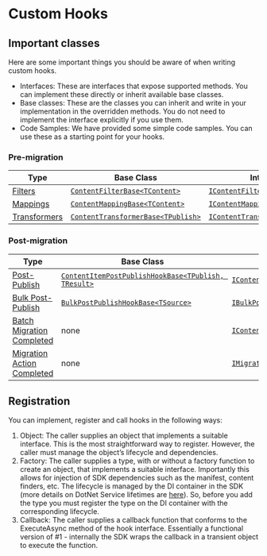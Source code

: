 # Custom Hooks

## Important classes

Here are some important things you should be aware of when writing custom hooks.

- Interfaces: These are interfaces that expose supported methods. You can implement these directly or inherit available base classes.
- Base classes: These are the classes you can inherit and write in your implementation in the overridden methods. You do not need to implement the interface explicitly if you use them.
- Code Samples: We have provided some simple code samples. You can use these as a starting point for your hooks.

### Pre-migration

| Type | Base Class | Interface| Code Samples|
| --- | --- |--- |--|
|[Filters](xref:Tableau.Migration.Engine.Hooks.Filters) | [`ContentFilterBase<TContent>`](xref:Tableau.Migration.Engine.Hooks.Filters.ContentFilterBase`1) |[`IContentFilter<TContent>`](xref:Tableau.Migration.Engine.Hooks.Filters.IContentFilter`1) |[Samples/Hooks/Filters](~/samples/hooks/filters/intro.md) |
|[Mappings](xref:Tableau.Migration.Engine.Hooks.Mappings)| [`ContentMappingBase<TContent>`](xref:Tableau.Migration.Engine.Hooks.Mappings.ContentMappingBase`1) |[`IContentMapping<TContent>`](xref:Tableau.Migration.Engine.Hooks.Mappings.IContentMapping`1)|[Samples/Hooks/Mappings](~/samples/hooks/mappings/intro.md) |
|[Transformers](xref:Tableau.Migration.Engine.Hooks.Transformers) | [`ContentTransformerBase<TPublish>`](xref:Tableau.Migration.Engine.Hooks.Transformers.ContentTransformerBase`1) |[`IContentTransformer<TPublish>`](xref:Tableau.Migration.Engine.Hooks.Transformers.IContentTransformer`1)|[Samples/Hooks/Transformers](~/samples/hooks/transformers/intro.md)|

### Post-migration

| Type | Base Class | Interface| Code Samples|
| --- | --- |--- |--|
|[Post-Publish](xref:Tableau.Migration.Engine.Hooks.PostPublish)|[`ContentItemPostPublishHookBase<TPublish, TResult>`](xref:Tableau.Migration.Engine.Hooks.PostPublish.ContentItemPostPublishHookBase`1) |[`IContentItemPostPublishHook<TContent>`](xref:Tableau.Migration.Engine.Hooks.PostPublish.IContentItemPostPublishHook`2) | [Samples/Hooks/Post-Publish Hooks](~/samples/hooks/post-publish/intro.md)|
|[Bulk Post-Publish](xref:Tableau.Migration.Engine.Hooks.PostPublish)|[`BulkPostPublishHookBase<TSource>`](xref:Tableau.Migration.Engine.Hooks.PostPublish.BulkPostPublishHookBase`1)| [`IBulkPostPublishHook<TSource>`](xref:Tableau.Migration.Engine.Hooks.PostPublish.IBulkPostPublishHook`1)|[Samples/Hooks/Bulk Post-Publish](~/samples/hooks/bulk-post-publish/intro.md)|
|[Batch Migration Completed](xref:Tableau.Migration.Engine.Hooks)| none| [`IContentBatchMigrationCompletedHook<TContent>`](xref:Tableau.Migration.Engine.Hooks.IContentBatchMigrationCompletedHook`1)|[Samples/Hooks/Batch Completed](~/samples/hooks/batch-migration-completed/intro.md)|
|[Migration Action Completed](xref:Tableau.Migration.Engine.Hooks)| none| [`IMigrationActionCompletedHook`](xref:Tableau.Migration.Engine.Hooks.IMigrationActionCompletedHook)|[Samples/Hooks/Action Completed](~/samples/hooks/migration-action-completed/intro.md)|

## Registration

You can implement, register and call hooks in the following ways:

1. Object: The caller supplies an object that implements a suitable interface. This is the most straightforward way to register. However, the caller must manage the object’s lifecycle and dependencies.
2. Factory: The caller supplies a type, with or without a factory function to create an object, that implements a suitable interface. Importantly this allows for injection of SDK dependencies such as the manifest, content finders, etc. The lifecycle is managed by the DI container in the SDK (more details on DotNet Service lifetimes are [here](https://learn.microsoft.com/en-us/dotnet/core/extensions/dependency-injection#service-lifetimes)). So, before you add the type you must register the type on the DI container with the corresponding lifecycle.
3. Callback: The caller supplies a callback function that conforms to the ExecuteAsync method of the hook interface. Essentially a functional version of #1 - internally the SDK wraps the callback in a transient object to execute the function.
